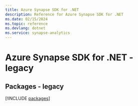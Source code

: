 ```yaml
---
title: Azure Synapse SDK for .NET
description: Reference for Azure Synapse SDK for .NET
ms.date: 02/15/2024
ms.topic: reference
ms.devlang: dotnet
ms.service: synapse-analytics
---
```

# Azure Synapse SDK for .NET - legacy
## Packages - legacy
[!INCLUDE [packages](synapse-index.md)]
